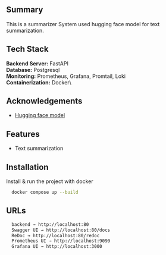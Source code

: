 ## Summary
This is a summarizer System used hugging face model for text summarization. 

## Tech Stack

**Backend Server:** FastAPI\
**Database:** Postgresql\
**Monitoring:** Prometheus, Grafana, Promtail, Loki\
**Containerization:** Docker\


## Acknowledgements

 - [Hugging face model](https://huggingface.co/Falconsai/text_summarization)


## Features

- Text summarization


## Installation

Install & run the project with docker

```bash
  docker compose up --build
```

   

## URLs


```bash
  backend → http://localhost:80
  Swagger UI → http://localhost:80/docs
  ReDoc → http://localhost:80/redoc
  Prometheus UI → http://localhost:9090
  Grafana UI → http://localhost:3000
```
    

